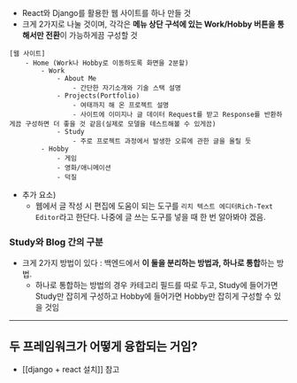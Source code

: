 - React와 Django를 활용한 웹 사이트를 하나 만들 것
- 크게 2가지로 나눌 것이며, 각각은 **메뉴 상단 구석에 있는 Work/Hobby 버튼을 통해서만 전환**이 가능하게끔 구성할 것
```
[웹 사이트]
	- Home (Work나 Hobby로 이동하도록 화면을 2분할)
		- Work
			- About Me
				- 간단한 자기소개와 기술 스택 설명
			- Projects(Portfolio)
				- 여태까지 해 온 프로젝트 설명
				- 사이트에 이미지나 글 데이터 Request를 받고 Response를 반환하게끔 구성하면 더 좋을 것 같음(실제로 모델을 테스트해볼 수 있게끔)
			- Study
				- 주로 프로젝트 과정에서 발생한 오류에 관한 글을 올릴 듯
		- Hobby
			- 게임
			- 영화/애니메이션
			- 덕질
```

- 추가 요소)
	- 웹에서 글 작성 시 편집에 도움이 되는 도구를 `리치 텍스트 에디터Rich-Text Editor`라고 한단다. 나중에 글 쓰는 도구를 넣을 때 한 번 알아봐야 겠음.

### Study와 Blog 간의 구분
- 크게 2가지 방법이 있다 : 백엔드에서 **이 둘을 분리하는 방법과, 하나로 통합**하는 방법.
	- 하나로 통합하는 방법의 경우 카테고리 필드를 따로 두고, Study에 들어가면 Study만 잡히게 구성하고 Hobby에 들어가면 Hobby만 잡히게 구성할 수 있을 것임


---

## 두 프레임워크가 어떻게 융합되는 거임?
- [[django + react 설치]] 참고


